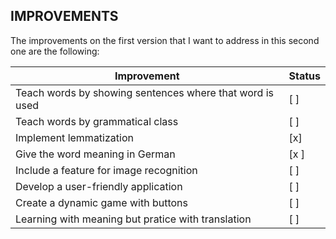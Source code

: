## IMPROVEMENTS

The improvements on the first version that I want to address in this second one are the following:

Improvement | Status
------------ | -------------
Teach words by showing sentences where that word is used | [ ]
Teach words by grammatical class | [ ]
Implement lemmatization | [x] | 12/28/2019
Give the word meaning in German | [x ] | 12/28/2019
Include a feature for image recognition | [ ]
Develop a user-friendly application | [ ]
Create a dynamic game with buttons | [ ]
Learning with meaning but pratice with translation | [ ]